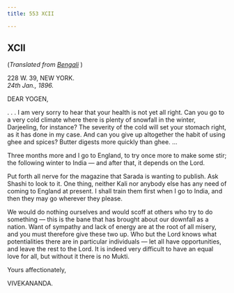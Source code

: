 ```yaml
---
title: 553 XCII

---
```

  



## XCII

(*Translated from [Bengali](b7256e6092.pdf)* )

228 W. 39, NEW YORK.  
*24th Jan., 1896.*

DEAR YOGEN,

. . . I am very sorry to hear that your health is not yet all right. Can
you go to a very cold climate where there is plenty of snowfall in the
winter, Darjeeling, for instance? The severity of the cold will set your
stomach right, as it has done in my case. And can you give up altogether
the habit of using ghee and spices? Butter digests more quickly than
ghee. ...

Three months more and I go to England, to try once more to make some
stir; the following winter to India — and after that, it depends on the
Lord.

Put forth all nerve for the magazine that Sarada is wanting to publish.
Ask Shashi to look to it. One thing, neither Kali nor anybody else has
any need of coming to England at present. I shall train them first when
I go to India, and then they may go wherever they please.

We would do nothing ourselves and would scoff at others who try to do
something — this is the bane that has brought about our downfall as a
nation. Want of sympathy and lack of energy are at the root of all
misery, and you must therefore give these two up. Who but the Lord knows
what potentialities there are in particular individuals — let all have
opportunities, and leave the rest to the Lord. It is indeed very
difficult to have an equal love for all, but without it there is no
Mukti. 

Yours affectionately,

VIVEKANANDA.